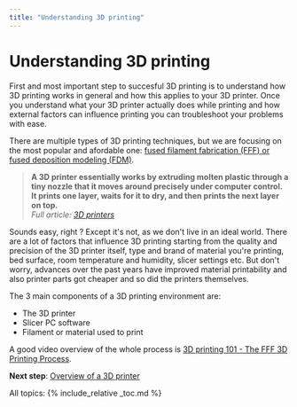 ```yaml
---
title: "Understanding 3D printing"
---
```

# Understanding 3D printing

First and most important step to succesful 3D printing is to understand how 3D printing works in general and how this applies to your 3D printer. Once you understand what your 3D printer actually does while printing and how external factors can influence printing you can troubleshoot your problems with ease. 

There are multiple types of 3D printing techniques, but we are focusing on the most popular and afordable one: [fused filament fabrication (FFF) or fused deposition modeling (FDM)](https://en.wikipedia.org/wiki/Fused_filament_fabrication).

> **A 3D printer essentially works by extruding molten plastic through a tiny nozzle that it moves around precisely under computer control. It prints one layer, waits for it to dry, and then prints the next layer on top.**  
> *Full article: [3D printers](https://www.explainthatstuff.com/how-3d-printers-work.html)*

Sounds easy, right ? Except it's not, as we don't live in an ideal world. There are a lot of factors that influence 3D printing starting from the quality and precision of the 3D printer itself, type and brand of material you're printing, bed surface, room temperature and humidity, slicer settings etc. But don't worry, advances over the past years have improved material printability and also printer parts got cheaper and so did the printers themselves.

The 3 main components of a 3D printing environment are:
- The 3D printer
- Slicer PC software
- Filament or material used to print

A good video overview of the whole process is [3D printing 101 - The FFF 3D Printing Process](https://www.youtube.com/watch?v=w-e-SQk-wmM). 


**Next step**: [Overview of a 3D printer](3d-printer-overview)

All topics:
{% include_relative _toc.md %}